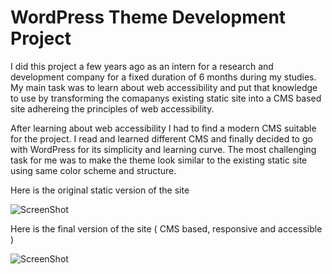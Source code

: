 # WordPress Theme Development Project

I did this project a few years ago as an intern for a research and development company for a fixed duration of 6 months during my studies.
My main task was to learn about web accessibility and put that knowledge to use by transforming the comapanys existing static site into a
CMS based site adhereing the principles of web accessibility.

After learning about web accessibility I had to find a modern CMS suitable for the project. I read and learned different CMS and finally
decided to go with WordPress for its simplicity and learning curve. The most challenging task for me was to make the theme look similar to the existing static site using same color scheme and structure.

Here is the original static version of the site

![ScreenShot](https://raw.github.com/prrdee/pbol-theme-original/master/pbol-original.png)


Here is the final version of the site ( CMS based, responsive and accessible )

![ScreenShot](https://raw.github.com/prrdee/pbol-theme-original/master/screenshot-final.png)
